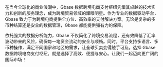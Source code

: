 在当今全球化的商业浪潮中，Gbase 数据跨境电商支付枢纽凭借其卓越的技术实力和创新的服务理念，成为跨境贸易领域的耀眼明星。作为专业的数据驱动平台，Gbase 致力于为跨境电商提供全方位、高效率的支付解决方案。无论是复杂的多币种结算还是安全的数据管理，Gbase 都能提供强有力的保障。

依托强大的数据分析能力，Gbase 不仅简化了跨境交易流程，还有效降低了汇率波动带来的风险，确保每一笔资金流动的安全与顺畅。同时，平台支持多语言、多币种操作，满足不同国家和地区的需求，让全球买卖变得触手可及。选择 Gbase 数据跨境电商支付枢纽，就是选择了高效、便捷与安心。让我们一起迈向更广阔的国际市场！